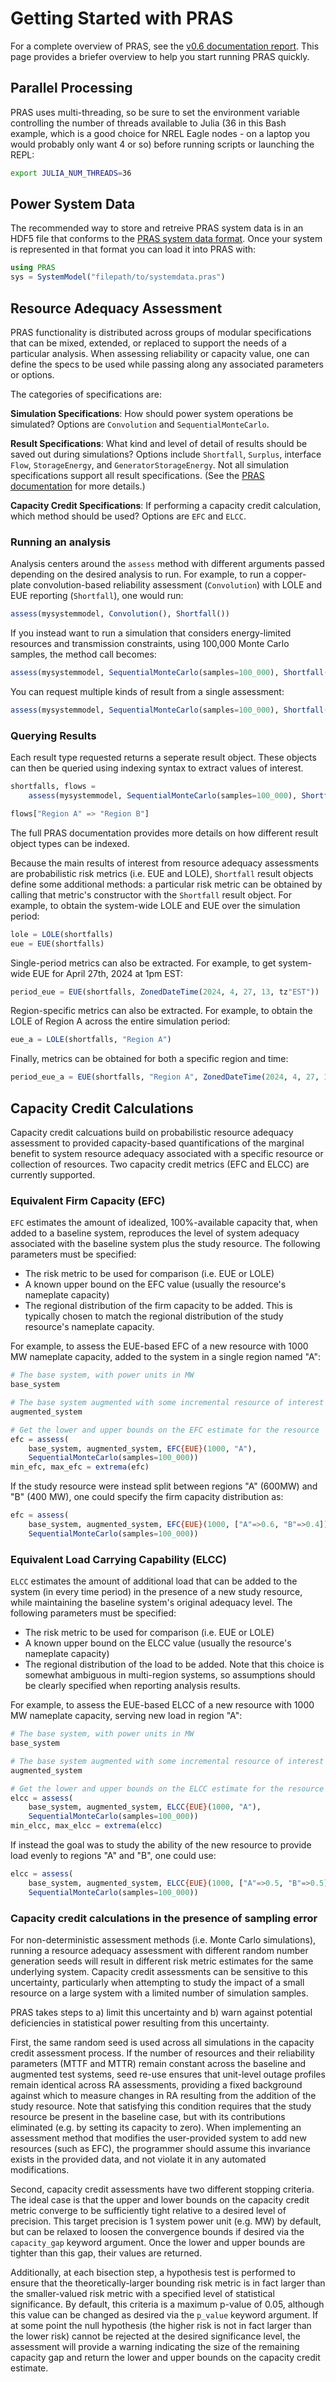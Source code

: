 # Getting Started with PRAS

For a complete overview of PRAS, see the
[v0.6 documentation report](https://www.nrel.gov/docs/fy21osti/79698.pdf).
This page provides a briefer overview to help you start running PRAS quickly.

## Parallel Processing

PRAS uses multi-threading, so be sure to set the environment variable
controlling the number of threads available to Julia (36 in this Bash example,
which is a good choice for NREL Eagle nodes - on a laptop you would probably
only want 4 or so) before running scripts or launching the REPL:

```sh
export JULIA_NUM_THREADS=36
```

## Power System Data

The recommended way to store and retreive PRAS system data is in an HDF5 file
that conforms to the
[PRAS system data format](https://github.com/NREL/PRAS/blob/master/SystemModel_HDF5_spec.md).
Once your system is represented in that format you can load it into PRAS with:

```julia
using PRAS
sys = SystemModel("filepath/to/systemdata.pras")
```

## Resource Adequacy Assessment

PRAS functionality is distributed across groups of
modular specifications that can be mixed, extended, or replaced to support the
needs of a particular analysis. When assessing reliability or capacity value,
one can define the specs to be used while passing along any associated
parameters or options.

The categories of specifications are:

**Simulation Specifications**: How should power system operations be simulated?
Options are `Convolution` and `SequentialMonteCarlo`.

**Result Specifications**: What kind and level of detail of results should be
saved out during simulations?
Options include `Shortfall`, `Surplus`, interface `Flow`, `StorageEnergy`,
and `GeneratorStorageEnergy`. Not all simulation specifications support all
result specifications.
(See the [PRAS documentation](https://www.nrel.gov/docs/fy21osti/79698.pdf)
for more details.)

**Capacity Credit Specifications**: If performing a capacity credit
calculation, which method should be used?
Options are `EFC` and `ELCC`.

### Running an analysis

Analysis centers around the `assess` method with different arguments passed
depending on the desired analysis to run.
For example, to run a copper-plate convolution-based reliability assessment
(`Convolution`) with LOLE and EUE reporting (`Shortfall`),
one would run:

```julia
assess(mysystemmodel, Convolution(), Shortfall())
```

If you instead want to run a simulation that considers energy-limited resources
and transmission constraints, using 100,000 Monte Carlo samples,
the method call becomes:

```julia
assess(mysystemmodel, SequentialMonteCarlo(samples=100_000), Shortfall())
```

You can request multiple kinds of result from a single assessment:

```julia
assess(mysystemmodel, SequentialMonteCarlo(samples=100_000), Shortfall(), Flow())
```

### Querying Results

Each result type requested returns a seperate result object. These objects can
then be queried using indexing syntax to extract values of interest.

```julia
shortfalls, flows =
    assess(mysystemmodel, SequentialMonteCarlo(samples=100_000), Shortfall(), Flow())

flows["Region A" => "Region B"]
```

The full PRAS documentation provides more details on how different result
object types can be indexed.

Because the main results of interest from resource adequacy assessments are
probabilistic risk metrics (i.e. EUE and LOLE), `Shortfall` result objects
define some additional methods: a particular risk metric can be
obtained by calling that metric's constructor with the `Shortfall`
result object. For example, to obtain the system-wide LOLE and EUE over the
simulation period:

```julia
lole = LOLE(shortfalls)
eue = EUE(shortfalls)
```

Single-period metrics can also be extracted. For example, to get system-wide
EUE for April 27th, 2024 at 1pm EST:

```julia
period_eue = EUE(shortfalls, ZonedDateTime(2024, 4, 27, 13, tz"EST"))
```

Region-specific metrics can also be extracted. For example, to obtain the LOLE
of Region A across the entire simulation period:

```julia
eue_a = LOLE(shortfalls, "Region A")
```

Finally, metrics can be obtained for both a specific region and time:

```julia
period_eue_a = EUE(shortfalls, "Region A", ZonedDateTime(2024, 4, 27, 13, tz"EST"))
```

## Capacity Credit Calculations

Capacity credit calcuations build on probabilistic resource adequacy assessment
to provided capacity-based quantifications of the marginal benefit to
system resource adequacy associated with a specific resource or collection of
resources. Two capacity credit metrics (EFC and ELCC) are currently supported.

### Equivalent Firm Capacity (EFC)

`EFC` estimates the amount of idealized, 100%-available capacity that, when
added to a baseline system, reproduces the level of system adequacy associated
with the baseline system plus the study resource. The following parameters must
be specified:

 - The risk metric to be used for comparison (i.e. EUE or LOLE)
 - A known upper bound on the EFC value (usually the resource's nameplate
   capacity)
 - The regional distribution of the firm capacity to be added. This is
   typically chosen to match the regional distribution of the study resource's
   nameplate capacity.

For example, to assess the EUE-based EFC of a new resource with 1000 MW
nameplate capacity, added to the system in a single region named "A":

```julia
# The base system, with power units in MW
base_system

# The base system augmented with some incremental resource of interest
augmented_system

# Get the lower and upper bounds on the EFC estimate for the resource
efc = assess(
    base_system, augmented_system, EFC{EUE}(1000, "A"),
    SequentialMonteCarlo(samples=100_000))
min_efc, max_efc = extrema(efc)
```

If the study resource were instead split between regions "A" (600MW) and "B"
(400 MW), one could specify the firm capacity distribution as:

```julia
efc = assess(
    base_system, augmented_system, EFC{EUE}(1000, ["A"=>0.6, "B"=>0.4]),
    SequentialMonteCarlo(samples=100_000))
```

### Equivalent Load Carrying Capability (ELCC)

`ELCC` estimates the amount of additional load that can be added to the system
(in every time period) in the presence of a new study resource, while
maintaining the baseline system's original adequacy level. The following
parameters must be specified:

 - The risk metric to be used for comparison (i.e. EUE or LOLE)
 - A known upper bound on the ELCC value (usually the resource's nameplate
   capacity)
 - The regional distribution of the load to be added. Note that this choice is
   somewhat ambiguous in multi-region systems, so assumptions should be clearly
   specified when reporting analysis results.

For example, to assess the EUE-based ELCC of a new resource with 1000 MW
nameplate capacity, serving new load in region "A":

```julia
# The base system, with power units in MW
base_system

# The base system augmented with some incremental resource of interest
augmented_system

# Get the lower and upper bounds on the ELCC estimate for the resource
elcc = assess(
    base_system, augmented_system, ELCC{EUE}(1000, "A"),
    SequentialMonteCarlo(samples=100_000))
min_elcc, max_elcc = extrema(elcc)
```

If instead the goal was to study the ability of the new resource to provide
load evenly to regions "A" and "B", one could use:

```julia
elcc = assess(
    base_system, augmented_system, ELCC{EUE}(1000, ["A"=>0.5, "B"=>0.5]),
    SequentialMonteCarlo(samples=100_000))
```

### Capacity credit calculations in the presence of sampling error

For non-deterministic assessment methods (i.e. Monte Carlo simulations),
running a resource adequacy assessment with different random number generation
seeds will result in different risk metric estimates for the same underlying
system. Capacity credit assessments can be sensitive to this uncertainty,
particularly when attempting to study the impact of a small resource on a
large system with a limited number of simulation samples.

PRAS takes steps to a) limit this uncertainty and b) warn against
potential deficiencies in statistical power resulting from this uncertainty.

First, the same random seed is used across all simulations in the capacity
credit assessment process. If the number of resources and their reliability
parameters (MTTF and MTTR) remain constant across the baseline and augmented
test systems, seed re-use ensures that unit-level outage profiles remain
identical across RA assessments, providing a fixed background against which to
measure changes in RA resulting from the addition of the study resource. Note
that satisfying this condition requires that the study resource be present in
the baseline case, but with its contributions eliminated (e.g. by setting its
capacity to zero). When implementing an assessment method that modifies the
user-provided system to add new resources (such as EFC), the programmer should
assume this invariance exists in the provided data, and not violate it in any
automated modifications.

Second, capacity credit assessments have two different stopping criteria. The
ideal case is that the upper and lower bounds on the capacity
credit metric converge to be sufficiently tight relative to a desired level
of precision. This target precision is 1 system power unit (e.g. MW) by
default, but can be relaxed to loosen the convergence bounds if desired via
the `capacity_gap` keyword argument. Once the lower and upper bounds are
tighter than this gap, their values are returned.

Additionally, at each bisection step, a hypothesis test is performed to ensure
that the theoretically-larger bounding risk metric is in fact larger than the
smaller-valued risk metric with a specified level of statistical significance.
By default, this criteria is a maximum p-value of 0.05, although this value
can be changed as desired via the `p_value` keyword argument. If at some point
the null hypothesis (the higher risk is not in fact larger than the lower
risk) cannot be rejected at the desired significance level, the assessment
will provide a warning indicating the size of the remaining capacity gap and
return the lower and upper bounds on the capacity credit estimate.
